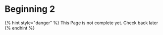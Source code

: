 # Beginning 2

{% hint style="danger" %}
This Page is not complete yet. Check back later
{% endhint %}

<figure><img src="https://github.com/user-attachments/assets/b4fbb090-943c-4d80-99bf-274d0318e5c1" alt=""><figcaption></figcaption></figure>

